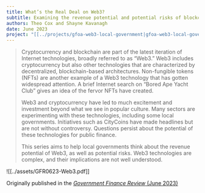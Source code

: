 ```yaml
---
title: What’s the Real Deal on Web3?
subtitle: Examining the revenue potential and potential risks of blockchain and cryptocurrencies for local governments
authors: Theo Cox and Shayne Kavanagh
date: June 2023
project: "[[../projects/gfoa-web3-local-government|gfoa-web3-local-government]]"
---
```

>Cryptocurrency and blockchain are part of the latest iteration of Internet technologies, broadly referred to as “Web3.” Web3 includes cryptocurrency but also other technologies that are characterized by decentralized, blockchain-based architectures. Non-fungible tokens (NFTs) are another example of a Web3 technology that has gotten widespread attention. A brief Internet search on “Bored Ape Yacht Club” gives an idea of the fervor NFTs have created.
>
>Web3 and cryptocurrency have led to much excitement and investment beyond what we see in popular culture. Many sectors are experimenting with these technologies, including some local governments. Initiatives such as CityCoins have made headlines but are not without controversy. Questions persist about the potential of these technologies for public finance.
>
>This series aims to help local governments think about the revenue potential of Web3, as well as potential risks. Web3 technologies are complex, and their implications are not well understood.

![[../assets/GFR0623-Web3.pdf]]

Originally published in the [*Government Finance Review* (June 2023)](https://www.gfoa.org/materials/gfr0623-web3)

